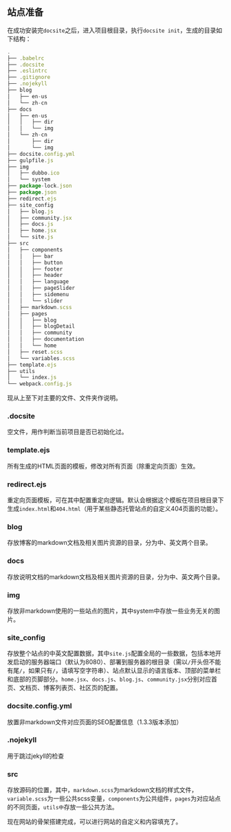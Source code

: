 ## 站点准备

在成功安装完`docsite`之后，进入项目根目录，执行`docsite init`，生成的目录如下结构：

```js
.
├── .babelrc
├── .docsite
├── .eslintrc
├── .gitignore
├── .nojekyll
├── blog
│   ├── en-us
│   └── zh-cn
├── docs
│   ├── en-us
│   │   ├── dir
│   │   └── img
│   └── zh-cn
│       ├── dir
│       └── img
├── docsite.config.yml
├── gulpfile.js
├── img
│   ├── dubbo.ico
│   └── system
├── package-lock.json
├── package.json
├── redirect.ejs
├── site_config
│   ├── blog.js
│   ├── community.jsx
│   ├── docs.js
│   ├── home.jsx
│   └── site.js
├── src
│   ├── components
│   │   ├── bar
│   │   ├── button
│   │   ├── footer
│   │   ├── header
│   │   ├── language
│   │   ├── pageSlider
│   │   ├── sidemenu
│   │   └── slider
│   ├── markdown.scss
│   ├── pages
│   │   ├── blog
│   │   ├── blogDetail
│   │   ├── community
│   │   ├── documentation
│   │   └── home
│   ├── reset.scss
│   └── variables.scss
├── template.ejs
├── utils
│   └── index.js
└── webpack.config.js

```

现从上至下对主要的文件、文件夹作说明。

### .docsite

空文件，用作判断当前项目是否已初始化过。

### template.ejs

所有生成的HTML页面的模板，修改对所有页面（除重定向页面）生效。

### redirect.ejs

重定向页面模板，可在其中配置重定向逻辑。默认会根据这个模板在项目根目录下生成`index.html`和`404.html`（用于某些静态托管站点的自定义404页面的功能）。

### blog

存放博客的markdown文档及相关图片资源的目录，分为中、英文两个目录。

### docs

存放说明文档的markdown文档及相关图片资源的目录，分为中、英文两个目录。

### img

存放非markdown使用的一些站点的图片，其中system中存放一些业务无关的图片。

### site_config

存放整个站点的中英文配置数据，其中`site.js`配置全局的一些数据，包括本地开发启动的服务器端口（默认为8080）、部署到服务器的根目录（需以`/`开头但不能有尾`/`，如果只有`/`，请填写空字符串）、站点默认显示的语言版本、顶部的菜单栏和底部的页脚部分。`home.jsx`、`docs.js`、`blog.js`、`community.jsx`分别对应首页、文档页、博客列表页、社区页的配置。

### docsite.config.yml

放置非markdown文件对应页面的SEO配置信息（1.3.3版本添加）

### .nojekyll

用于跳过jekyll的检查

### src
存放源码的位置，其中，`markdown.scss`为markdown文档的样式文件，`variable.scss`为一些公共scss变量，`components`为公共组件，`pages`为对应站点的不同页面，`utils中`存放一些公共方法。

现在网站的骨架搭建完成，可以进行网站的自定义和内容填充了。